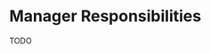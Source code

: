 <!-- title:Manager Responsibilities, description:The role of the hiring manager during OnBoarding -->
# Manager Responsibilities
TODO
